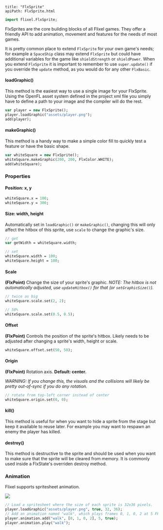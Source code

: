 ```
title: "FlxSprite"
apiPath: FlxSprite.html
```

```haxe
import flixel.FlxSprite;
```

FlxSprites are the core building blocks of all Flixel games. They offer a friendly API to add animation, movement and features for the needs of most games.

It is pretty common place to extend `FlxSprite` for your own game's needs; for example a `SpaceShip` class may extend `FlxSprite` but could have additional variables for the game like `shieldStrength` or `shieldPower`. When you extend `FlxSprite` it is important to remember to use `super.update()` if you override the `update` method, as you would do for any other `FlxBasic`.

#### loadGraphic()

This method is the easiest way to use a single image for your FlxSprite. Using the OpenFL asset system defined in the project xml file you simply have to define a path to your image and the compiler will do the rest.

```haxe
var player = new FlxSprite();
player.loadGraphic("assets/player.png");
add(player);
```

#### makeGraphic()

This method is a handy way to make a simple color fill to quickly test a feature or have the basic shape.

```haxe
var whiteSquare = new FlxSprite();
whiteSquare.makeGraphic(200, 200, FlxColor.WHITE);
add(whiteSquare);
```

### Properties

#### Position: x, y
```haxe
whiteSquare.x = 100;
whiteSquare.y = 300;
```

#### Size: width, height

Automatically set in `loadGraphic()` or `makeGraphic()`, changing this will only affect the hitbox of this sprite, use `scale` to change the graphic's size.
```haxe
// get
var getWidth = whiteSquare.width;

// set
whiteSquare.width = 100;
whiteSquare.height = 100;
```

#### Scale
**(FlxPoint)**
Change the size of your sprite's graphic. *NOTE: The hitbox is not automatically adjusted, use `updateHitbox()` for that (or `setGraphicSize()`).*
```haxe
// twice as big
whiteSquare.scale.set(2, 2);

// 50%
whiteSquare.scale.set(0.5, 0.5);
```

#### Offset
**(FlxPoint)**
Controls the position of the sprite's hitbox. Likely needs to be adjusted after changing a sprite's width, height or scale.
```haxe
whiteSquare.offset.set(50, 50);
```

#### Origin
**(FlxPoint)**
Rotation axis. **Default: center.**

*WARNING: If you change this, the visuals and the collisions will likely be pretty out-of-sync if you do any rotation.*
```haxe
// rotate from top-left corner instead of center
whiteSquare.origin.set(0, 0);
```

#### kill()

This method is useful for when you want to hide a sprite from the stage but keep it available to reuse later. For example you may want to respawn an enemy the player has killed.

#### destroy()

This method is destructive to the sprite and should be used when you want to make sure that the sprite will be cleared from memory. It is commonly used inside a FlxState's overriden destroy method.

### Animation

Flixel supports spritesheet animation.

![](../images/02_handbook/sprite-animation-example.png)

```haxe
// Load a spritesheet where the size of each sprite is 32x36 pixels.
player.loadGraphic("assets/player.png", true, 32, 36);
// Add an animation named "walk", which plays frames 0, 1, 0, 2 at 5 FPS, with looping.
player.animation.add("walk", [0, 1, 0, 2], 5, true);
player.animation.play("walk");
```

